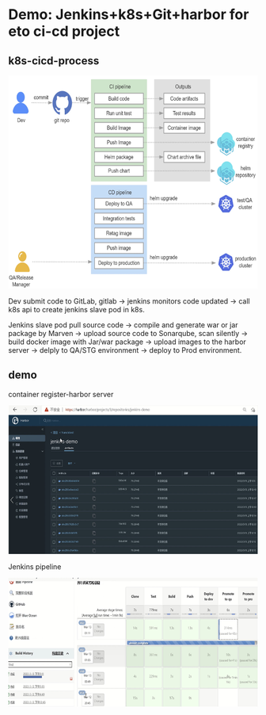 # Demo: Jenkins+k8s+Git+harbor for eto ci-cd project

## k8s-cicd-process

<img src="pics/1/0.process.jpg" width="600" height="430"> 
 
Dev submit code to GitLab, gitlab &#8594; jenkins monitors code updated &#8594; call k8s api to create jenkins slave pod in k8s.

Jenkins slave pod pull source code &#8594; compile and generate war or jar package by Marven	&#8594; upload source code to Sonarqube, scan silently &#8594; build docker image with Jar/war package &#8594; upload images to the harbor server &#8594; delply to QA/STG environment &#8594; deploy to Prod environment.

## demo

container register-harbor server
 
 <img src="pics/1/1.harbor.jpg" width="600" height="300"> 
 
Jenkins pipeline
 
 <img src="pics/1/2.jenkins.pipeline.jpg" width="600" height="260">  
